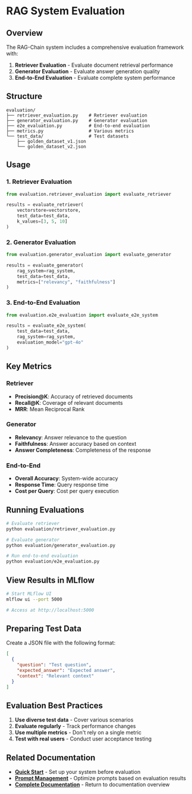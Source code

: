 # RAG System Evaluation

## Overview

The RAG-Chain system includes a comprehensive evaluation framework with:

1. **Retriever Evaluation** - Evaluate document retrieval performance
2. **Generator Evaluation** - Evaluate answer generation quality
3. **End-to-End Evaluation** - Evaluate complete system performance

## Structure

```
evaluation/
├── retriever_evaluation.py    # Retriever evaluation
├── generator_evaluation.py    # Generator evaluation
├── e2e_evaluation.py          # End-to-end evaluation
├── metrics.py                 # Various metrics
└── test_data/                 # Test datasets
    ├── golden_dataset_v1.json
    └── golden_dataset_v2.json
```

## Usage

### 1. Retriever Evaluation

```python
from evaluation.retriever_evaluation import evaluate_retriever

results = evaluate_retriever(
    vectorstore=vectorstore,
    test_data=test_data,
    k_values=[3, 5, 10]
)
```

### 2. Generator Evaluation

```python
from evaluation.generator_evaluation import evaluate_generator

results = evaluate_generator(
    rag_system=rag_system,
    test_data=test_data,
    metrics=["relevancy", "faithfulness"]
)
```

### 3. End-to-End Evaluation

```python
from evaluation.e2e_evaluation import evaluate_e2e_system

results = evaluate_e2e_system(
    test_data=test_data,
    rag_system=rag_system,
    evaluation_model="gpt-4o"
)
```

## Key Metrics

### Retriever
- **Precision@K**: Accuracy of retrieved documents
- **Recall@K**: Coverage of relevant documents
- **MRR**: Mean Reciprocal Rank

### Generator
- **Relevancy**: Answer relevance to the question
- **Faithfulness**: Answer accuracy based on context
- **Answer Completeness**: Completeness of the response

### End-to-End
- **Overall Accuracy**: System-wide accuracy
- **Response Time**: Query response time
- **Cost per Query**: Cost per query execution

## Running Evaluations

```bash
# Evaluate retriever
python evaluation/retriever_evaluation.py

# Evaluate generator
python evaluation/generator_evaluation.py

# Run end-to-end evaluation
python evaluation/e2e_evaluation.py
```

## View Results in MLflow

```bash
# Start MLflow UI
mlflow ui --port 5000

# Access at http://localhost:5000
```

## Preparing Test Data

Create a JSON file with the following format:

```json
[
  {
    "question": "Test question",
    "expected_answer": "Expected answer",
    "context": "Relevant context"
  }
]
```

## Evaluation Best Practices

1. **Use diverse test data** - Cover various scenarios
2. **Evaluate regularly** - Track performance changes
3. **Use multiple metrics** - Don't rely on a single metric
4. **Test with real users** - Conduct user acceptance testing

## Related Documentation

- **[Quick Start](quickstart.md)** - Set up your system before evaluation
- **[Prompt Management](prompts.md)** - Optimize prompts based on evaluation results
- **[Complete Documentation](README.md)** - Return to documentation overview 